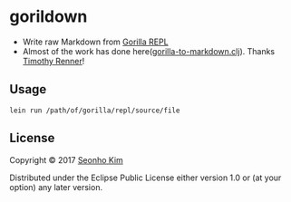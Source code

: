 # gorildown

* Write raw Markdown from [Gorilla REPL](http://gorilla-repl.org)
* Almost of the work has done here([gorilla-to-markdown.clj](https://gist.github.com/timothyrenner/3902af1df1671f1f8fc3#file-gorilla-to-markdown-clj)). Thanks [Timothy Renner](https://github.com/timothyrenner)!

## Usage

    lein run /path/of/gorilla/repl/source/file

## License

Copyright © 2017 [Seonho Kim](http://seonho.kim)

Distributed under the Eclipse Public License either version 1.0 or (at
your option) any later version.
